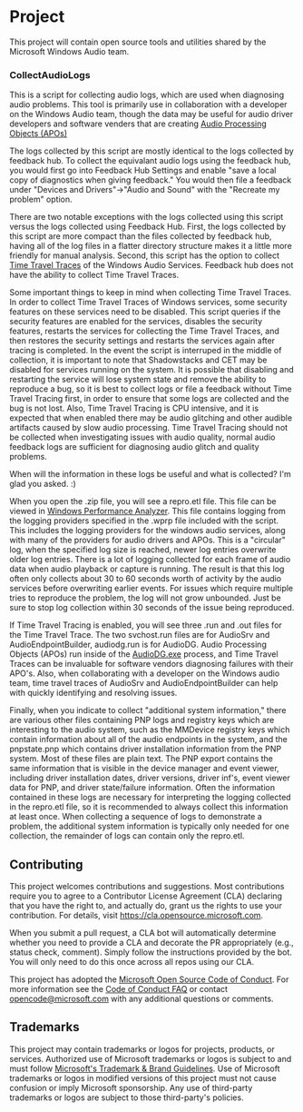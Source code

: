 # Project

This project will contain open source tools and utilities shared by the Microsoft Windows Audio team.

### CollectAudioLogs

This is a script for collecting audio logs, which are used when diagnosing audio problems. This tool is primarily use in collaboration with a developer on the Windows Audio team, though the data may be useful for audio driver developers and software venders that are creating [Audio Processing Objects (APOs)](https://learn.microsoft.com/en-us/windows-hardware/drivers/audio/audio-processing-object-architecture)

The logs collected by this script are mostly identical to the logs collected by feedback hub. To collect the equivalant audio logs using the feedback hub, you would first go into Feedback Hub Settings and enable "save a local copy of diagnostics when giving feedback." You would then file a feedback under "Devices and Drivers"->"Audio and Sound" with the "Recreate my problem" option.

There are two notable exceptions with the logs collected using this script versus the logs collected using Feedback Hub. First, the logs collected by this script are more compact than the files collected by feedback hub, having all of the log files in a flatter directory structure makes it a little more friendly for manual analysis. Second, this script has the option to collect [Time Travel Traces](https://learn.microsoft.com/en-us/windows-hardware/drivers/debugger/time-travel-debugging-overview) of the Windows Audio Services. Feedback hub does not have the ability to collect Time Travel Traces.

Some important things to keep in mind when collecting Time Travel Traces. In order to collect Time Travel Traces of Windows services, some security features on these services need to be disabled. This script queries if the security features are enabled for the services, disables the security features, restarts the services for collecting the Time Travel Traces, and then restores the security settings and restarts the services again after tracing is completed. In the event the script is interruped in the middle of collection, it is important to note that Shadowstacks and CET may be disabled for services running on the system. It is possible that disabling and restarting the service will lose system state and remove the ability to reproduce a bug, so it is best to collect logs or file a feedback without Time Travel Tracing first, in order to ensure that some logs are collected and the bug is not lost. Also, Time Travel Tracing is CPU intensive, and it is expected that when enabled there may be audio glitching and other audible artifacts caused by slow audio processing. Time Travel Tracing should not be collected when investigating issues with audio quality, normal audio feedback logs are sufficient for diagnosing audio glitch and quality problems.

When will the information in these logs be useful and what is collected? I'm glad you asked. :)

When you open the .zip file, you will see a repro.etl file. This file can be viewed in [Windows Performance Analyzer](https://learn.microsoft.com/en-us/windows-hardware/test/wpt/getting-started--windows-performance-analyzer--wpa-). This file contains logging from the logging providers specified in the .wprp file included with the script. This includes the logging providers for the windows audio services, along with many of the providers for audio drivers and APOs. This is a "circular" log, when the specified log size is reached, newer log entries overwrite older log entries. There is a lot of logging collected for each frame of audio data when audio playback or capture is running. The result is that this log often only collects about 30 to 60 seconds worth of activity by the audio services before overwriting earlier events. For issues which require multiple tries to reproduce the problem, the log will not grow unbounded. Just be sure to stop log collection within 30 seconds of the issue being reproduced. 

If Time Travel Tracing is enabled, you will see three .run and .out files for the Time Travel Trace. The two svchost.run files are for AudioSrv and AudioEndpointBuilder, audiodg.run is for AudioDG. Audio Processing Objects (APOs) run inside of the [AudioDG.exe](https://learn.microsoft.com/en-us/windows-hardware/drivers/audio/windows-audio-architecture) process, and Time Travel Traces can be invaluable for software vendors diagnosing failures with their APO's. Also, when collaborating with a developer on the Windows audio team, time travel traces of AudioSrv and AudioEndpointBuilder can help with quickly identifying and resolving issues.

Finally, when you indicate to collect "additional system information," there are various other files containing PNP logs and registry keys which are interesting to the audio system, such as the MMDevice registry keys which contain information about all of the audio endpoints in the system, and the pnpstate.pnp which contains driver installation information from the PNP system. Most of these files are plain text. The PNP export contains the same information that is visible in the device manager and event viewer, including driver installation dates, driver versions, driver inf's, event viewer data for PNP, and driver state/failure information. Often the information contained in these logs are necessary for interpreting the logging collected in the repro.etl file, so it is recommended to always collect this information at least once. When collecting a sequence of logs to demonstrate a problem, the additional system information is typically only needed for one collection, the remainder of logs can contain only the repro.etl.


## Contributing

This project welcomes contributions and suggestions.  Most contributions require you to agree to a
Contributor License Agreement (CLA) declaring that you have the right to, and actually do, grant us
the rights to use your contribution. For details, visit https://cla.opensource.microsoft.com.

When you submit a pull request, a CLA bot will automatically determine whether you need to provide
a CLA and decorate the PR appropriately (e.g., status check, comment). Simply follow the instructions
provided by the bot. You will only need to do this once across all repos using our CLA.

This project has adopted the [Microsoft Open Source Code of Conduct](https://opensource.microsoft.com/codeofconduct/).
For more information see the [Code of Conduct FAQ](https://opensource.microsoft.com/codeofconduct/faq/) or
contact [opencode@microsoft.com](mailto:opencode@microsoft.com) with any additional questions or comments.

## Trademarks

This project may contain trademarks or logos for projects, products, or services. Authorized use of Microsoft 
trademarks or logos is subject to and must follow 
[Microsoft's Trademark & Brand Guidelines](https://www.microsoft.com/en-us/legal/intellectualproperty/trademarks/usage/general).
Use of Microsoft trademarks or logos in modified versions of this project must not cause confusion or imply Microsoft sponsorship.
Any use of third-party trademarks or logos are subject to those third-party's policies.
